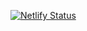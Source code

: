 
[![Netlify Status](https://api.netlify.com/api/v1/badges/4bee8a96-495b-420a-8cb9-817853fefb29/deploy-status)](https://app.netlify.com/sites/cintia-shinoda/deploys)
